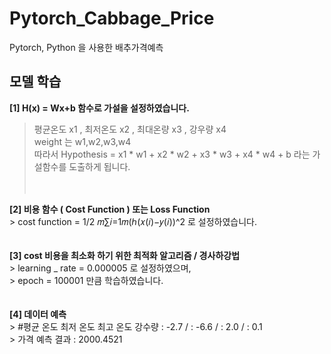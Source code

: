 # Pytorch_Cabbage_Price
Pytorch, Python 을 사용한 배추가격예측

## 모델 학습 <br>
**[1] H(x) = Wx+b  함수로 가설을 설정하였습니다.**  <br>
 > 평균온도 x1 , 최저온도 x2 , 최대온량 x3 , 강우량 x4<br>
  weight 는 w1,w2,w3,w4 <br>
  따라서 Hypothesis = x1 * w1 + x2 * w2 + x3 * w3 + x4 * w4 + b 라는 가설함수를 도출하게 됩니다.<br>
     <br>
     <br>
    
**[2] 비용 함수 ( Cost Function ) 또는 Loss Function** <br>
    > cost function = 1/2 𝑚∑𝑖=1𝑚(ℎ(𝑥(𝑖)−𝑦(𝑖))^2 로 설정하였습니다. <br>
    <br>
    <br>
**[3] cost 비용을 최소화 하기 위한 최적화 알고리즘 / 경사하강법** <br>
    > learning _ rate = 0.000005 로 설정하였으며,<br>
    > epoch = 100001 만큼 학습하였습니다.<br>
    <br>
    <br>
**[4] 데이터 예측**<br>
    > #평균 온도 최저 온도 최고 온도 강수량 : -2.7 / : -6.6 / : 2.0 / : 0.1<br>
    > 가격 예측 결과  : 2000.4521 <br>
    
